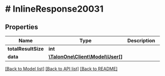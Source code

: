 # # InlineResponse20031

## Properties

Name | Type | Description | Notes
------------ | ------------- | ------------- | -------------
**totalResultSize** | **int** |  | 
**data** | [**\TalonOne\Client\Model\User[]**](User.md) |  | 

[[Back to Model list]](../../README.md#documentation-for-models) [[Back to API list]](../../README.md#documentation-for-api-endpoints) [[Back to README]](../../README.md)


